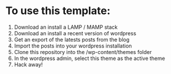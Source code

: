 To use this template:
=====================
1. Download an install a LAMP / MAMP stack
2. Download an install a recent version of wordpress
3. Get an export of the latests posts from the blog
4. Import the posts into your wordpress installation
5. Clone this repository into the /wp-content/themes folder
6. In the wordpress admin, select this theme as the active theme
7. Hack away!
